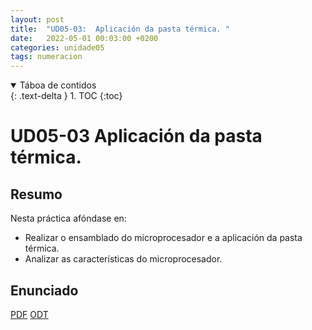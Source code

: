 ```yaml
---
layout: post
title:  "UD05-03:  Aplicación da pasta térmica. "
date:   2022-05-01 00:03:00 +0200
categories: unidade05
tags: numeracion 
---
```


<details open markdown="block">
  <summary>
    Táboa de contidos
  </summary>
  {: .text-delta }
1. TOC
{:toc}
</details>

# UD05-03  Aplicación da pasta térmica. 



## Resumo 
Nesta práctica afóndase en: 
* Realizar o ensamblado do microprocesador e a aplicación da pasta térmica.
* Analizar as características do microprocesador. 

## Enunciado 
[PDF]({{site.baseurl}}/unidade05/03-pasta-termica/t03-pasta-termica.pdf)
[ODT]({{site.baseurl}}unidade05/03-pasta-termica/t03-pasta-termica.odt)
